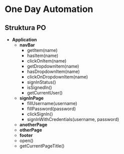 # One Day Automation

## Struktura PO

- **Application**
  - **navBar**
    - getItem(name)
    - hasItem(name)
    - clickOnItem(name)
    - getDropdownItem(name)
    - hasDropdownItem(name)
    - clickOnDropdownItem(name)
    - signInStatus()
    - isSignedIn()
    - getCurrentUser()
  - **signInPage**
    - fillUsername(username)
    - fillPassword(password)
    - clickSignIn()
    - signInWithCredentials(username, password)
  - **anotherPage**
  - **otherPage**
  - **footer**
  - open()
  - getCurrentPageTitle()